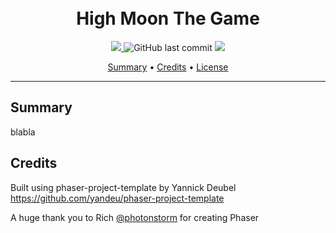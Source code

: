 <h1 align="center">
  <br>
  High Moon The Game
  <br>
</h1>


<p align="center">
  <a href="https://david-dm.org/yandeu/phaser-project-template" title="dependencies status">
    <img src="https://david-dm.org/yandeu/phaser-project-template/status.svg?style=flat-square"/>
  </a>
  <img src="https://img.shields.io/github/last-commit/yandeu/phaser-project-template.svg?style=flat-square" alt="GitHub last commit">
  <a href="https://github.com/prettier/prettier" alt="code style: prettier"><img src="https://img.shields.io/badge/code_style-prettier-ff69b4.svg?style=flat-square"></a>
</p>

<p align="center">
  <a href="#summary">Summary</a> •
  <a href="#credits">Credits</a> •
  <a href="#license">License</a>
</p>


---

## Summary

blabla

## Credits

Built using phaser-project-template by Yannick Deubel https://github.com/yandeu/phaser-project-template

A huge thank you to Rich [@photonstorm](https://github.com/photonstorm) for creating Phaser 



